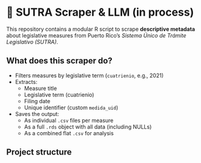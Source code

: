 # 📄 SUTRA Scraper & LLM (in process) 

This repository contains a modular R script to scrape **descriptive metadata** about legislative measures from Puerto Rico’s *Sistema Único de Trámite Legislativo (SUTRA)*.

## What does this scraper do?

- Filters measures by legislative term (`cuatrienio`, e.g., 2021)
- Extracts:
  - Measure title
  - Legislative term (cuatrienio)
  - Filing date
  - Unique identifier (custom `medida_uid`)
- Saves the output:
  - As individual `.csv` files per measure
  - As a full `.rds` object with all data (including NULLs)
  - As a combined flat `.csv` for analysis

## Project structure


